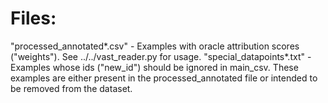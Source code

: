 # Files:
"processed_annotated*.csv" - Examples with oracle attribution scores ("weights"). See ../../vast_reader.py for usage.
"special_datapoints*.txt" - Examples whose ids ("new_id") should be ignored in main_csv. These examples are either present in the processed_annotated file or intended to be removed from the dataset.
